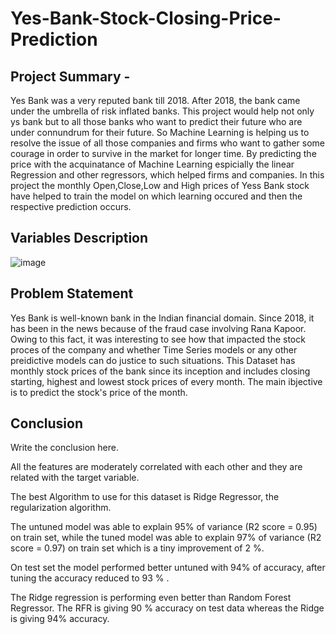 # Yes-Bank-Stock-Closing-Price-Prediction
## Project Summary -
Yes Bank was a very reputed bank till 2018. After 2018, the bank came under the umbrella of risk inflated banks. This project would help not only ys bank but to all those banks who want to predict their future who are under connundrum for their future. So Machine Learning is helping us to resolve the issue of all those companies and firms who want to gather some courage in order to survive in the market for longer time.
By predicting the price with the acquinatance of Machine Learning espicially the linear Regression and other regressors, which helped firms and companies.
In this project the monthly Open,Close,Low and High prices of Yess Bank stock have helped to train the model on which learning occured and then the respective prediction occurs.

## Variables Description
![image](https://user-images.githubusercontent.com/122529968/229983233-e69f98e3-17f8-43e5-9cbb-f205cd098161.png)

## Problem Statement
Yes Bank is well-known bank in the Indian financial domain. Since 2018, it has been in the news because of the fraud case involving Rana Kapoor. Owing to this fact, it was interesting to see how that impacted the stock proces of the company and whether Time Series models or any other preidictive models can do justice to such situations. This Dataset has monthly stock prices of the bank since its inception and includes closing starting, highest and lowest stock prices of every month. The main ibjective is to predict the stock's price of the month.

## Conclusion
Write the conclusion here.

All the features are moderately correlated with each other and they are related with the target variable.

The best Algorithm to use for this dataset is Ridge Regressor, the regularization algorithm.

The untuned model was able to explain 95% of variance (R2 score = 0.95) on train set, while the tuned model was able to explain 97% of variance (R2 score = 0.97) on train set which is a tiny improvement of 2 %.

On test set the model performed better untuned with 94% of accuracy, after tuning the accuracy reduced to 93 % .

The Ridge regression is performing even better than Random Forest Regressor. The RFR is giving 90 % accuracy on test data whereas the Ridge is giving 94% accuracy.

